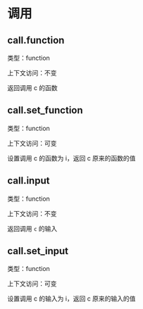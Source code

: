 # 调用

## call.function

类型：function

上下文访问：不变

返回调用 c 的函数

## call.set_function

类型：function

上下文访问：可变

设置调用 c 的函数为 i，返回 c 原来的函数的值

## call.input

类型：function

上下文访问：不变

返回调用 `c` 的输入

## call.set_input

类型：function

上下文访问：可变

设置调用 c 的输入为 i，返回 c 原来的输入的值
